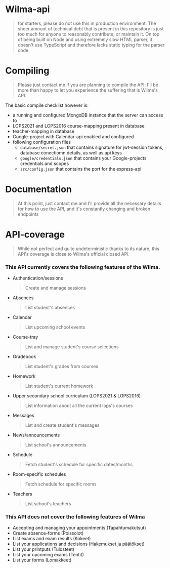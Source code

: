 # Wilma-api
> for starters, please do not use this in production environment. The sheer amount of technical debt that is present in this repository is just too much for anyone to reasonably contribute, or maintain it. On top of being built on Node and using extremely slow HTML parser, it doesn't use TypeScript and therefore lacks static typing for the parser code.

# Compiling
> Please just contact me if you are planning to compile the API; I'll be more than happy to let you experience the suffering that is Wilma's API.

The basic compile checklist however is:
- a running and configured MongoDB instance that the server can access to
- LOPS2021 and LOPS2016 course-mapping present in database
- teacher-mapping in database
- Google-project with Calendar-api enabled and configured
- following configuration files
    - `database/secret.json` that contains signature for jwt-session tokens, database conectiomn details, as well as api keys
    - `google/credentials.json` that contains your Google-projects credentials and scopes
    - `src/config.json` that contains the port for the express-api
 
# Documentation
> At this point, just contact me and I'll provide all the necessary details for how to use the API, and it's constantly changing and broken endpoints

# API-coverage
> While not perfect and quite undeterministic thanks to its nature, this API's coverage is close to Wilma's official closed API.

### This API currently covers the following features of the Wilma.
- Authentication/sessions
    > Create and manage sessions
- Absences
    > List student's absences
- Calendar
    > List upcoming school events
- Course-tray
    > List and manage student's course selections
- Gradebook
    > List student's grades from courses
- Homework
    > List student's current homework
- Upper secondary school curriculum (LOPS2021 & LOPS2016)
    > List information about all the current lops's courses
- Messages
    > List and create student's messages
- News/announcements
    > List school's announcements
- Schedule
    > Fetch student's schedule for specific dates/months
- Room-specific schedules
    > Fetch schedule for specific rooms
- Teachers
    > List school's teachers

### This API does **not** cover the following features of Wilma
- Accepting and managing your appointments (Tapahtumakutsut)
- Create absence-forms (Poissolot)
- List exams and exam results (Kokeet)
- List your applications and decisions (Hakemukset ja päätökset)
- List your printputs (Tulosteet)
- List your upcoming exams (Tentit)
- List your forms (Lomakkeet)


